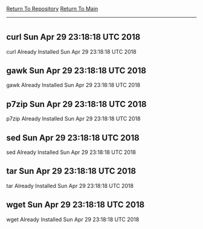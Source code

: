 [Return To Repository](https://github.com/deathbybandaid/piholeparser/)
[Return To Main](https://github.com/deathbybandaid/piholeparser/blob/master/RecentRunLogs/Mainlog.md)
____________________________________
# 
## curl Sun Apr 29 23:18:18 UTC 2018
curl Already Installed Sun Apr 29 23:18:18 UTC 2018
## gawk Sun Apr 29 23:18:18 UTC 2018
gawk Already Installed Sun Apr 29 23:18:18 UTC 2018
## p7zip Sun Apr 29 23:18:18 UTC 2018
p7zip Already Installed Sun Apr 29 23:18:18 UTC 2018
## sed Sun Apr 29 23:18:18 UTC 2018
sed Already Installed Sun Apr 29 23:18:18 UTC 2018
## tar Sun Apr 29 23:18:18 UTC 2018
tar Already Installed Sun Apr 29 23:18:18 UTC 2018
## wget Sun Apr 29 23:18:18 UTC 2018
wget Already Installed Sun Apr 29 23:18:18 UTC 2018
